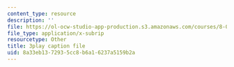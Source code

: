 ```yaml
---
content_type: resource
description: ''
file: https://ol-ocw-studio-app-production.s3.amazonaws.com/courses/8-06-quantum-physics-iii-spring-2018/8a33eb1372935cc8b6a16237a5159b2a_2-Td1mID8oQ.vtt
file_type: application/x-subrip
resourcetype: Other
title: 3play caption file
uid: 8a33eb13-7293-5cc8-b6a1-6237a5159b2a
---
```

